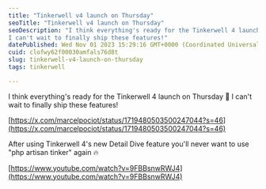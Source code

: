 ```yaml
---
title: "Tinkerwell v4 launch on Thursday"
seoTitle: "Tinkerwell v4 launch on Thursday"
seoDescription: "I think everything's ready for the Tinkerwell 4 launch on Thursday 🥵
I can't wait to finally ship these features!"
datePublished: Wed Nov 01 2023 15:29:16 GMT+0000 (Coordinated Universal Time)
cuid: clofwy62f00030amfals76d8t
slug: tinkerwell-v4-launch-on-thursday
tags: tinkerwell

---
```


I think everything's ready for the Tinkerwell 4 launch on Thursday 🥵 I can't wait to finally ship these features!

[https://x.com/marcelpociot/status/1719480503500247044?s=46](https://x.com/marcelpociot/status/1719480503500247044?s=46)

After using Tinkerwell 4's new Detail Dive feature you'll never want to use "php artisan tinker" again 🔥

[https://www.youtube.com/watch?v=9FBBsnwRWJ4](https://www.youtube.com/watch?v=9FBBsnwRWJ4)